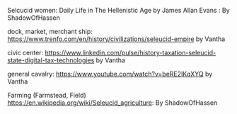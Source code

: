 Selcucid women: Daily Life in The Hellenistic Age by James Allan Evans : By ShadowOfHassen

dock, market, merchant ship:
https://www.trenfo.com/en/history/civilizations/seleucid-empire
by Vantha

civic center:
https://www.linkedin.com/pulse/history-taxation-seleucid-state-digital-tax-technologies
by Vantha

general cavalry: https://www.youtube.com/watch?v=beRE2IKqXYQ by Vantha

Farming (Farmstead, Field) https://en.wikipedia.org/wiki/Seleucid_agriculture: By ShadowOfHassen

